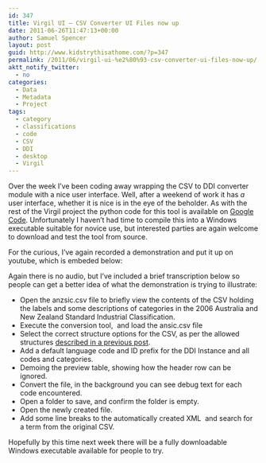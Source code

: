```yaml
---
id: 347
title: Virgil UI – CSV Converter UI Files now up
date: 2011-06-26T11:47:13+00:00
author: Samuel Spencer
layout: post
guid: http://www.kidstrythisathome.com/?p=347
permalink: /2011/06/virgil-ui-%e2%80%93-csv-converter-ui-files-now-up/
aktt_notify_twitter:
  - no
categories:
  - Data
  - Metadata
  - Project
tags:
  - category
  - classifications
  - code
  - CSV
  - DDI
  - desktop
  - Virgil
---
```

Over the week I&#8217;ve been coding away wrapping the CSV to DDI converter module with a nice user interface. Well, after a weekend of work it has _a_ user interface, whether it is nice is in the eye of the beholder. As with the rest of the Virgil project the python code for this tool is available on [Google Code](http://code.google.com/p/virgil-ui/ "Vigril UI on Google Code"). Unfortunately I haven&#8217;t had time to compile this into a Windows executable suitable for novice use, but interested parties are again welcome to download and test the tool from source.

For the curious, I&#8217;ve again recorded a demonstration and put it up on youtube, which is embeded below:



Again there is no audio, but I&#8217;ve included a brief transcription below so people can get a better idea of what the demonstration is trying to illustrate:

  * Open the anzsic.csv file to briefly view the contents of the CSV holding the labels and some descriptions of categories in the 2006 Australia and New Zealand Standard Industrial Classification.
  * Execute the conversion tool,  and load the ansic.csv file
  * Select the correct structure options for the CSV, as per the allowed structures [described in a previous post](http://www.kidstrythisathome.com/2011/06/virgil-ui-from-legacy-to-csv-to-ddi/ "Virgil UI – Converting from legacy to CSV to DDI").
  * Add a default language code and ID prefix for the DDI Instance and all codes and categories.
  * Demoing the preview table, showing how the header row can be ignored.
  * Convert the file, in the background you can see debug text for each code encountered.
  * Open a folder to save, and confirm the folder is empty.
  * Open the newly created file.
  * Add some line breaks to the automatically created XML  and search for a term from the original CSV.

Hopefully by this time next week there will be a fully downloadable Windows executable available for people to try.
